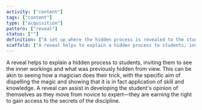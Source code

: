 ```yaml
---
activity: ["content"]
tags: ["content"]
type: ["acquisition"]
pattern: ["reveal"]
status: [""]
definition: ["A set up where the hidden process is revealed to the student."]
scaffold: ["A reveal helps to explain a hidden process to students, inviting them to see the inner workings and what was previously hidden from view. This can be akin to seeing how a magician does their trick, with the specific aim of dispelling the magic and showing that it is in fact application of skill and knowledge. A reveal can assist in developing the student's opinion of themselves as they move from novice to expert—they are earning the right to gain access to the secrets of the discipline. "]
---
```


A reveal helps to explain a hidden process to students, inviting them to see the inner workings and what was previously hidden from view. This can be akin to seeing how a magician does their trick, with the specific aim of dispelling the magic and showing that it is in fact application of skill and knowledge. A reveal can assist in developing the student's opinion of themselves as they move from novice to expert—they are earning the right to gain access to the secrets of the discipline.
